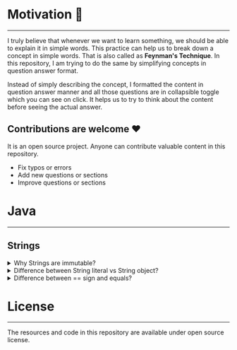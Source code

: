 # Motivation :muscle:

___
I truly believe that whenever we want to learn something, we should be able to explain it in simple words. 
This practice can help us to break down a concept in simple words. That is also called as **Feynman's Technique**. 
In this repository, I am trying to do the same by simplifying concepts in question answer format.

Instead of simply describing the concept, I formatted the content in question answer manner and all those questions are in collapsible toggle which you can see on click.
It helps us to try to think about the content before seeing the actual answer. 

## Contributions are welcome :hearts:

It is an open source project. Anyone can contribute valuable content in this repository.

* Fix typos or errors
* Add new questions or sections
* Improve questions or sections

# Java

___

## Strings


<details>
    <summary>Why Strings are immutable?</summary>

1. String needs to be thread safe. Why? because of String Pool.
    * String objects are shared and cached in String Pool between multiple threads. 
If Strings wouldn't be mutable, there is always a risk of some thread changing the shared string. For example, if a thread changes a String "Test1" to "Test2", the new value will be visible to all threads.
2. We use String as a key in Map. If Strings were mutable, anyone can change the value of the strings, and we would lose the actual key.
</details>

<details>
  <summary>Difference between String literal vs String object?</summary>

* String literal is a language concept e.g "**It's a literal string**". They are cached and shared in String pools.
* String object is an instance of `java.lang.String` class
</details>

<details>
<summary>Difference between == sign and equals?</summary>

* `==` compares the references in heap
* `equals` compares the value of the references, by default. We can also change it as this method can be overridden.
</details>

# License
___
The resources and code in this repository are available under open source license.

